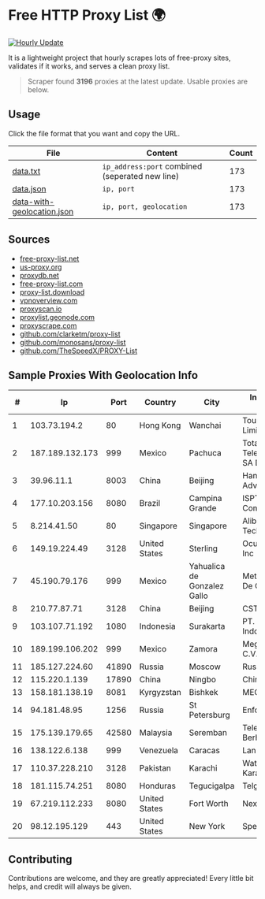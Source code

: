 
# Free HTTP Proxy List 🌍

[![Hourly Update](https://github.com/mertguvencli/http-proxy-list/actions/workflows/main.yml/badge.svg?branch=main)](https://github.com/mertguvencli/http-proxy-list/actions/workflows/main.yml)

It is a lightweight project that hourly scrapes lots of free-proxy sites, validates if it works, and serves a clean proxy list.

> Scraper found **3196** proxies at the latest update. Usable proxies are below.

## Usage

Click the file format that you want and copy the URL.


|File|Content|Count|
|----|-------|-----|
|[data.txt](https://raw.githubusercontent.com/mertguvencli/http-proxy-list/main/proxy-list/data.txt)|`ip_address:port` combined (seperated new line)|173|
|[data.json](https://raw.githubusercontent.com/mertguvencli/http-proxy-list/main/proxy-list/data.json)|`ip, port`|173|
|[data-with-geolocation.json](https://raw.githubusercontent.com/mertguvencli/http-proxy-list/main/proxy-list/data-with-geolocation.json)|`ip, port, geolocation`|173|

## Sources

* [free-proxy-list.net](https://free-proxy-list.net)
* [us-proxy.org](https://www.us-proxy.org)
* [proxydb.net](http://proxydb.net)
* [free-proxy-list.com](https://free-proxy-list.com/?page=&port=&type%5B%5D=http&type%5B%5D=https&up_time=0&search=Search)
* [proxy-list.download](https://www.proxy-list.download/HTTP)
* [vpnoverview.com](https://vpnoverview.com/privacy/anonymous-browsing/free-proxy-servers)
* [proxyscan.io](https://www.proxyscan.io)
* [proxylist.geonode.com](https://proxylist.geonode.com/api/proxy-list?limit=300&page=1&sort_by=lastChecked&sort_type=desc&protocols=http,https)
* [proxyscrape.com](https://api.proxyscrape.com/v2/?request=displayproxies&protocol=http&timeout=10000&country=all&ssl=all&anonymity=all)
* [github.com/clarketm/proxy-list](https://raw.githubusercontent.com/clarketm/proxy-list/master/proxy-list-raw.txt)
* [github.com/monosans/proxy-list](https://raw.githubusercontent.com/monosans/proxy-list/main/proxies/http.txt)
* [github.com/TheSpeedX/PROXY-List](https://raw.githubusercontent.com/TheSpeedX/PROXY-List/master/http.txt)


## Sample Proxies With Geolocation Info

|#|Ip|Port|Country|City|Internet Service Provider|
|-|--|----|-------|----|-------------------------|
|1|103.73.194.2|80|Hong Kong|Wanchai|TouchPal HK Co., Limited|
|2|187.189.132.173|999|Mexico|Pachuca|Total Play Telecomunicaciones SA De CV|
|3|39.96.11.1|8003|China|Beijing|Hangzhou Alibaba Advertising Co|
|4|177.10.203.156|8080|Brazil|Campina Grande|ISPTEC Sistemas de ComunicaÔÔo Eireli|
|5|8.214.41.50|80|Singapore|Singapore|Alibaba (US) Technology Co., Ltd.|
|6|149.19.224.49|3128|United States|Sterling|Oculus Networks Inc|
|7|45.190.79.176|999|Mexico|Yahualica de Gonzalez Gallo|Meta Networks SA De CV|
|8|210.77.87.71|3128|China|Beijing|CSTNET|
|9|103.107.71.192|1080|Indonesia|Surakarta|PT. Media Jaringan Indonesia|
|10|189.199.106.202|999|Mexico|Zamora|Mega Cable, S.A. de C.V.|
|11|185.127.224.60|41890|Russia|Moscow|Rusphone OOO|
|12|115.220.1.139|17890|China|Ningbo|Chinanet|
|13|158.181.138.19|8081|Kyrgyzstan|Bishkek|MEGALINE|
|14|94.181.48.95|1256|Russia|St Petersburg|Enforta-MSK|
|15|175.139.179.65|42580|Malaysia|Seremban|Telekom Malaysia Berhad|
|16|138.122.6.138|999|Venezuela|Caracas|Lan-online C.A.|
|17|110.37.228.210|3128|Pakistan|Karachi|Wateen Telecom Karachi|
|18|181.115.74.251|8080|Honduras|Tegucigalpa|Telgua|
|19|67.219.112.233|8080|United States|Fort Worth|Nextlink Broadband|
|20|98.12.195.129|443|United States|New York|Spectrum|



## Contributing

Contributions are welcome, and they are greatly appreciated! Every
little bit helps, and credit will always be given.

